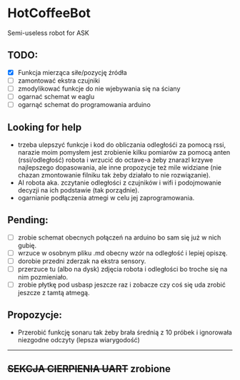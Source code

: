 # HotCoffeeBot
Semi-useless robot for ASK

## TODO:
- [X] Funkcja mierząca siłe/pozycję źródła
- [ ] zamontować ekstra czujniki 
- [ ] zmodylikować funkcje do nie wjebywania się na ściany
- [ ] ogarnać schemat w eaglu
- [ ] ogarnąć schemat do programowania arduino

## Looking for help 
- trzeba ulepszyć funkcje i kod do obliczania odległośći za pomocą rssi, narazie moim pomysłem jest zrobienie kilku pomiarów za pomocą anten (rssi/odległość) robota i wrzucić do octave-a żeby znarazl krzywe najlepszego dopasowania, ale inne propozycje też mile widziane (nie chazan zmontowanie filniku tak żeby działało to nie rozwiązanie).
- AI robota aka. zczytanie odległości z czujników i wifi i podojmowanie decyzji na ich podstawie (tak porządnie).
- ogarnianie podłączenia atmegi w celu jej zaprogramowania.

## Pending:
- [ ] zrobie schemat obecnych połączeń na arduino bo sam się już w nich gubię.
- [ ] wrzuce w osobnym pliku .md obecny wzór na odległość i lepiej opiszę.
- [ ] dorobie przedni zderzak na ekstra sensory.
- [ ] przerzuce tu (albo na dysk) zdjęcia robota i odległości bo troche się na nim pozmieniało.
- [ ] zrobie płytkę pod usbasp jeszcze raz i zobacze czy coś się uda zrobić jeszcze z tamtą atmegą.

## Propozycje: 
- Przerobić funkcję sonaru tak żeby brała średnią z 10 próbek i ignorowała niezgodne odczyty (lepsza wiarygodość)

---
## ~~SEKCJA CIERPIENIA UART~~ zrobione 


